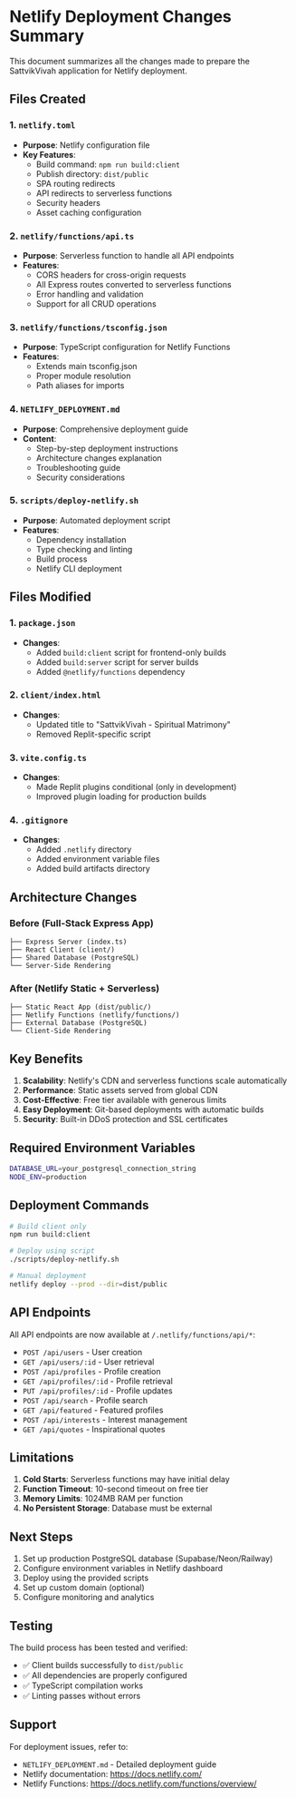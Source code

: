 # Netlify Deployment Changes Summary

This document summarizes all the changes made to prepare the SattvikVivah application for Netlify deployment.

## Files Created

### 1. `netlify.toml`
- **Purpose**: Netlify configuration file
- **Key Features**:
  - Build command: `npm run build:client`
  - Publish directory: `dist/public`
  - SPA routing redirects
  - API redirects to serverless functions
  - Security headers
  - Asset caching configuration

### 2. `netlify/functions/api.ts`
- **Purpose**: Serverless function to handle all API endpoints
- **Features**:
  - CORS headers for cross-origin requests
  - All Express routes converted to serverless functions
  - Error handling and validation
  - Support for all CRUD operations

### 3. `netlify/functions/tsconfig.json`
- **Purpose**: TypeScript configuration for Netlify Functions
- **Features**:
  - Extends main tsconfig.json
  - Proper module resolution
  - Path aliases for imports

### 4. `NETLIFY_DEPLOYMENT.md`
- **Purpose**: Comprehensive deployment guide
- **Content**:
  - Step-by-step deployment instructions
  - Architecture changes explanation
  - Troubleshooting guide
  - Security considerations

### 5. `scripts/deploy-netlify.sh`
- **Purpose**: Automated deployment script
- **Features**:
  - Dependency installation
  - Type checking and linting
  - Build process
  - Netlify CLI deployment

## Files Modified

### 1. `package.json`
- **Changes**:
  - Added `build:client` script for frontend-only builds
  - Added `build:server` script for server builds
  - Added `@netlify/functions` dependency

### 2. `client/index.html`
- **Changes**:
  - Updated title to "SattvikVivah - Spiritual Matrimony"
  - Removed Replit-specific script

### 3. `vite.config.ts`
- **Changes**:
  - Made Replit plugins conditional (only in development)
  - Improved plugin loading for production builds

### 4. `.gitignore`
- **Changes**:
  - Added `.netlify` directory
  - Added environment variable files
  - Added build artifacts directory

## Architecture Changes

### Before (Full-Stack Express App)
```
├── Express Server (index.ts)
├── React Client (client/)
├── Shared Database (PostgreSQL)
└── Server-Side Rendering
```

### After (Netlify Static + Serverless)
```
├── Static React App (dist/public/)
├── Netlify Functions (netlify/functions/)
├── External Database (PostgreSQL)
└── Client-Side Rendering
```

## Key Benefits

1. **Scalability**: Netlify's CDN and serverless functions scale automatically
2. **Performance**: Static assets served from global CDN
3. **Cost-Effective**: Free tier available with generous limits
4. **Easy Deployment**: Git-based deployments with automatic builds
5. **Security**: Built-in DDoS protection and SSL certificates

## Required Environment Variables

```bash
DATABASE_URL=your_postgresql_connection_string
NODE_ENV=production
```

## Deployment Commands

```bash
# Build client only
npm run build:client

# Deploy using script
./scripts/deploy-netlify.sh

# Manual deployment
netlify deploy --prod --dir=dist/public
```

## API Endpoints

All API endpoints are now available at `/.netlify/functions/api/*`:

- `POST /api/users` - User creation
- `GET /api/users/:id` - User retrieval
- `POST /api/profiles` - Profile creation
- `GET /api/profiles/:id` - Profile retrieval
- `PUT /api/profiles/:id` - Profile updates
- `POST /api/search` - Profile search
- `GET /api/featured` - Featured profiles
- `POST /api/interests` - Interest management
- `GET /api/quotes` - Inspirational quotes

## Limitations

1. **Cold Starts**: Serverless functions may have initial delay
2. **Function Timeout**: 10-second timeout on free tier
3. **Memory Limits**: 1024MB RAM per function
4. **No Persistent Storage**: Database must be external

## Next Steps

1. Set up production PostgreSQL database (Supabase/Neon/Railway)
2. Configure environment variables in Netlify dashboard
3. Deploy using the provided scripts
4. Set up custom domain (optional)
5. Configure monitoring and analytics

## Testing

The build process has been tested and verified:
- ✅ Client builds successfully to `dist/public`
- ✅ All dependencies are properly configured
- ✅ TypeScript compilation works
- ✅ Linting passes without errors

## Support

For deployment issues, refer to:
- `NETLIFY_DEPLOYMENT.md` - Detailed deployment guide
- Netlify documentation: https://docs.netlify.com/
- Netlify Functions: https://docs.netlify.com/functions/overview/
